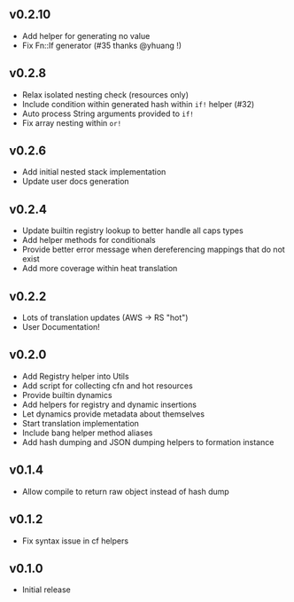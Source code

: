 ## v0.2.10
* Add helper for generating no value
* Fix Fn::If generator (#35 thanks @yhuang !)

## v0.2.8
* Relax isolated nesting check (resources only)
* Include condition within generated hash within `if!` helper (#32)
* Auto process String arguments provided to `if!`
* Fix array nesting within `or!`

## v0.2.6
* Add initial nested stack implementation
* Update user docs generation

## v0.2.4
* Update builtin registry lookup to better handle all caps types
* Add helper methods for conditionals
* Provide better error message when dereferencing mappings that do not exist
* Add more coverage within heat translation

## v0.2.2
* Lots of translation updates (AWS -> RS "hot")
* User Documentation!

## v0.2.0
* Add Registry helper into Utils
* Add script for collecting cfn and hot resources
* Provide builtin dynamics
* Add helpers for registry and dynamic insertions
* Let dynamics provide metadata about themselves
* Start translation implementation
* Include bang helper method aliases
* Add hash dumping and JSON dumping helpers to formation instance

## v0.1.4
* Allow compile to return raw object instead of hash dump

## v0.1.2
* Fix syntax issue in cf helpers

## v0.1.0
* Initial release
